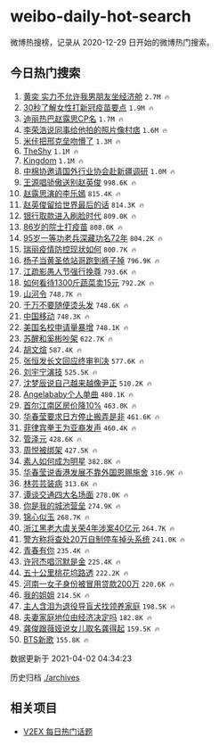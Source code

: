 # weibo-daily-hot-search

微博热搜榜，记录从 2020-12-29 日开始的微博热门搜索。

## 今日热门搜索

<!-- BEGIN -->

1. [黄奕 实力不允许我男朋友坐经济舱](https://s.weibo.com/weibo?q=%E9%BB%84%E5%A5%95%20%E5%AE%9E%E5%8A%9B%E4%B8%8D%E5%85%81%E8%AE%B8%E6%88%91%E7%94%B7%E6%9C%8B%E5%8F%8B%E5%9D%90%E7%BB%8F%E6%B5%8E%E8%88%B1&Refer=top) `2.7M 🔥`
1. [30秒了解女性打新冠疫苗要点](https://s.weibo.com/weibo?q=%2330%E7%A7%92%E4%BA%86%E8%A7%A3%E5%A5%B3%E6%80%A7%E6%89%93%E6%96%B0%E5%86%A0%E7%96%AB%E8%8B%97%E8%A6%81%E7%82%B9%23&Refer=top) `1.9M 🔥`
1. [迪丽热巴赵露思CP名](https://s.weibo.com/weibo?q=%E8%BF%AA%E4%B8%BD%E7%83%AD%E5%B7%B4%E8%B5%B5%E9%9C%B2%E6%80%9DCP%E5%90%8D&Refer=top) `1.7M 🔥`
1. [李荣浩说同事给他拍的照片像村痞](https://s.weibo.com/weibo?q=%E6%9D%8E%E8%8D%A3%E6%B5%A9%E8%AF%B4%E5%90%8C%E4%BA%8B%E7%BB%99%E4%BB%96%E6%8B%8D%E7%9A%84%E7%85%A7%E7%89%87%E5%83%8F%E6%9D%91%E7%97%9E&Refer=top) `1.6M 🔥`
1. [米佧把邢克垒吻懵了](https://s.weibo.com/weibo?q=%23%E7%B1%B3%E4%BD%A7%E6%8A%8A%E9%82%A2%E5%85%8B%E5%9E%92%E5%90%BB%E6%87%B5%E4%BA%86%23&Refer=top) `1.3M 🔥`
1. [TheShy](https://s.weibo.com/weibo?q=TheShy&Refer=top) `1.1M 🔥`
1. [Kingdom](https://s.weibo.com/weibo?q=Kingdom&Refer=top) `1.1M 🔥`
1. [中棉协邀请国外行业协会赴新疆调研](https://s.weibo.com/weibo?q=%E4%B8%AD%E6%A3%89%E5%8D%8F%E9%82%80%E8%AF%B7%E5%9B%BD%E5%A4%96%E8%A1%8C%E4%B8%9A%E5%8D%8F%E4%BC%9A%E8%B5%B4%E6%96%B0%E7%96%86%E8%B0%83%E7%A0%94&Refer=top) `1.0M 🔥`
1. [王源唱骄傲送别赵英俊](https://s.weibo.com/weibo?q=%23%E7%8E%8B%E6%BA%90%E5%94%B1%E9%AA%84%E5%82%B2%E9%80%81%E5%88%AB%E8%B5%B5%E8%8B%B1%E4%BF%8A%23&Refer=top) `998.6K 🔥`
1. [赵露思演的李乐嫣](https://s.weibo.com/weibo?q=%23%E8%B5%B5%E9%9C%B2%E6%80%9D%E6%BC%94%E7%9A%84%E6%9D%8E%E4%B9%90%E5%AB%A3%23&Refer=top) `815.4K 🔥`
1. [赵英俊留给世界最后的话](https://s.weibo.com/weibo?q=%23%E8%B5%B5%E8%8B%B1%E4%BF%8A%E7%95%99%E7%BB%99%E4%B8%96%E7%95%8C%E6%9C%80%E5%90%8E%E7%9A%84%E8%AF%9D%23&Refer=top) `814.3K 🔥`
1. [银行取款进入刷脸时代](https://s.weibo.com/weibo?q=%23%E9%93%B6%E8%A1%8C%E5%8F%96%E6%AC%BE%E8%BF%9B%E5%85%A5%E5%88%B7%E8%84%B8%E6%97%B6%E4%BB%A3%23&Refer=top) `809.0K 🔥`
1. [86岁的院士打疫苗](https://s.weibo.com/weibo?q=%2386%E5%B2%81%E7%9A%84%E9%99%A2%E5%A3%AB%E6%89%93%E7%96%AB%E8%8B%97%23&Refer=top) `808.0K 🔥`
1. [95岁一等功老兵深藏功名72年](https://s.weibo.com/weibo?q=%2395%E5%B2%81%E4%B8%80%E7%AD%89%E5%8A%9F%E8%80%81%E5%85%B5%E6%B7%B1%E8%97%8F%E5%8A%9F%E5%90%8D72%E5%B9%B4%23&Refer=top) `804.2K 🔥`
1. [瑞丽疫情防控现状如何](https://s.weibo.com/weibo?q=%23%E7%91%9E%E4%B8%BD%E7%96%AB%E6%83%85%E9%98%B2%E6%8E%A7%E7%8E%B0%E7%8A%B6%E5%A6%82%E4%BD%95%23&Refer=top) `800.7K 🔥`
1. [杨子当黄圣依站哥跑到裤子掉](https://s.weibo.com/weibo?q=%23%E6%9D%A8%E5%AD%90%E5%BD%93%E9%BB%84%E5%9C%A3%E4%BE%9D%E7%AB%99%E5%93%A5%E8%B7%91%E5%88%B0%E8%A3%A4%E5%AD%90%E6%8E%89%23&Refer=top) `796.9K 🔥`
1. [江疏影愚人节强行挽尊](https://s.weibo.com/weibo?q=%23%E6%B1%9F%E7%96%8F%E5%BD%B1%E6%84%9A%E4%BA%BA%E8%8A%82%E5%BC%BA%E8%A1%8C%E6%8C%BD%E5%B0%8A%23&Refer=top) `793.6K 🔥`
1. [如何看待1300斤蔬菜卖15元](https://s.weibo.com/weibo?q=%23%E5%A6%82%E4%BD%95%E7%9C%8B%E5%BE%851300%E6%96%A4%E8%94%AC%E8%8F%9C%E5%8D%9615%E5%85%83%23&Refer=top) `792.2K 🔥`
1. [山河令](https://s.weibo.com/weibo?q=%E5%B1%B1%E6%B2%B3%E4%BB%A4&Refer=top) `748.7K 🔥`
1. [千万不要随便烫头发](https://s.weibo.com/weibo?q=%23%E5%8D%83%E4%B8%87%E4%B8%8D%E8%A6%81%E9%9A%8F%E4%BE%BF%E7%83%AB%E5%A4%B4%E5%8F%91%23&Refer=top) `748.6K 🔥`
1. [中国移动](https://s.weibo.com/weibo?q=%E4%B8%AD%E5%9B%BD%E7%A7%BB%E5%8A%A8&Refer=top) `748.3K 🔥`
1. [美国名校申请量暴增](https://s.weibo.com/weibo?q=%23%E7%BE%8E%E5%9B%BD%E5%90%8D%E6%A0%A1%E7%94%B3%E8%AF%B7%E9%87%8F%E6%9A%B4%E5%A2%9E%23&Refer=top) `748.1K 🔥`
1. [苏醒和奚彬吵架](https://s.weibo.com/weibo?q=%23%E8%8B%8F%E9%86%92%E5%92%8C%E5%A5%9A%E5%BD%AC%E5%90%B5%E6%9E%B6%23&Refer=top) `622.7K 🔥`
1. [胡文煊](https://s.weibo.com/weibo?q=%E8%83%A1%E6%96%87%E7%85%8A&Refer=top) `587.4K 🔥`
1. [张恒发长文回应终审判决](https://s.weibo.com/weibo?q=%23%E5%BC%A0%E6%81%92%E5%8F%91%E9%95%BF%E6%96%87%E5%9B%9E%E5%BA%94%E7%BB%88%E5%AE%A1%E5%88%A4%E5%86%B3%23&Refer=top) `577.6K 🔥`
1. [刘宇宁演技](https://s.weibo.com/weibo?q=%23%E5%88%98%E5%AE%87%E5%AE%81%E6%BC%94%E6%8A%80%23&Refer=top) `525.5K 🔥`
1. [沈梦辰说自己越来越像尹正](https://s.weibo.com/weibo?q=%23%E6%B2%88%E6%A2%A6%E8%BE%B0%E8%AF%B4%E8%87%AA%E5%B7%B1%E8%B6%8A%E6%9D%A5%E8%B6%8A%E5%83%8F%E5%B0%B9%E6%AD%A3%23&Refer=top) `510.2K 🔥`
1. [Angelababy个人单曲](https://s.weibo.com/weibo?q=%23Angelababy%E4%B8%AA%E4%BA%BA%E5%8D%95%E6%9B%B2%23&Refer=top) `480.1K 🔥`
1. [首尔江南区房价降10%](https://s.weibo.com/weibo?q=%23%E9%A6%96%E5%B0%94%E6%B1%9F%E5%8D%97%E5%8C%BA%E6%88%BF%E4%BB%B7%E9%99%8D10%25%23&Refer=top) `463.0K 🔥`
1. [华春莹要求日方停止搬弄是非](https://s.weibo.com/weibo?q=%23%E5%8D%8E%E6%98%A5%E8%8E%B9%E8%A6%81%E6%B1%82%E6%97%A5%E6%96%B9%E5%81%9C%E6%AD%A2%E6%90%AC%E5%BC%84%E6%98%AF%E9%9D%9E%23&Refer=top) `461.6K 🔥`
1. [菲律宾拳王为亚裔发声](https://s.weibo.com/weibo?q=%E8%8F%B2%E5%BE%8B%E5%AE%BE%E6%8B%B3%E7%8E%8B%E4%B8%BA%E4%BA%9A%E8%A3%94%E5%8F%91%E5%A3%B0&Refer=top) `460.4K 🔥`
1. [管泽元](https://s.weibo.com/weibo?q=%E7%AE%A1%E6%B3%BD%E5%85%83&Refer=top) `428.6K 🔥`
1. [周悦被绑架](https://s.weibo.com/weibo?q=%E5%91%A8%E6%82%A6%E8%A2%AB%E7%BB%91%E6%9E%B6&Refer=top) `427.5K 🔥`
1. [素人如何成为明星](https://s.weibo.com/weibo?q=%23%E7%B4%A0%E4%BA%BA%E5%A6%82%E4%BD%95%E6%88%90%E4%B8%BA%E6%98%8E%E6%98%9F%23&Refer=top) `382.8K 🔥`
1. [华春莹说香港发展不靠外国恩赐施舍](https://s.weibo.com/weibo?q=%23%E5%8D%8E%E6%98%A5%E8%8E%B9%E8%AF%B4%E9%A6%99%E6%B8%AF%E5%8F%91%E5%B1%95%E4%B8%8D%E9%9D%A0%E5%A4%96%E5%9B%BD%E6%81%A9%E8%B5%90%E6%96%BD%E8%88%8D%23&Refer=top) `316.9K 🔥`
1. [林芸芸装病](https://s.weibo.com/weibo?q=%23%E6%9E%97%E8%8A%B8%E8%8A%B8%E8%A3%85%E7%97%85%23&Refer=top) `313.6K 🔥`
1. [谭谈交通四大名场面](https://s.weibo.com/weibo?q=%23%E8%B0%AD%E8%B0%88%E4%BA%A4%E9%80%9A%E5%9B%9B%E5%A4%A7%E5%90%8D%E5%9C%BA%E9%9D%A2%23&Refer=top) `278.0K 🔥`
1. [你是我的城池营垒](https://s.weibo.com/weibo?q=%E4%BD%A0%E6%98%AF%E6%88%91%E7%9A%84%E5%9F%8E%E6%B1%A0%E8%90%A5%E5%9E%92&Refer=top) `274.9K 🔥`
1. [锦心似玉](https://s.weibo.com/weibo?q=%E9%94%A6%E5%BF%83%E4%BC%BC%E7%8E%89&Refer=top) `268.7K 🔥`
1. [浙江黑老大虞关荣4年涉案40亿元](https://s.weibo.com/weibo?q=%E6%B5%99%E6%B1%9F%E9%BB%91%E8%80%81%E5%A4%A7%E8%99%9E%E5%85%B3%E8%8D%A34%E5%B9%B4%E6%B6%89%E6%A1%8840%E4%BA%BF%E5%85%83&Refer=top) `264.7K 🔥`
1. [警方称将查处20万自制停车掉头系统](https://s.weibo.com/weibo?q=%23%E8%AD%A6%E6%96%B9%E7%A7%B0%E5%B0%86%E6%9F%A5%E5%A4%8420%E4%B8%87%E8%87%AA%E5%88%B6%E5%81%9C%E8%BD%A6%E6%8E%89%E5%A4%B4%E7%B3%BB%E7%BB%9F%23&Refer=top) `241.0K 🔥`
1. [青春有你](https://s.weibo.com/weibo?q=%E9%9D%92%E6%98%A5%E6%9C%89%E4%BD%A0&Refer=top) `235.4K 🔥`
1. [许冠杰唱沉默是金](https://s.weibo.com/weibo?q=%E8%AE%B8%E5%86%A0%E6%9D%B0%E5%94%B1%E6%B2%89%E9%BB%98%E6%98%AF%E9%87%91&Refer=top) `225.4K 🔥`
1. [五十公里桃花坞路透](https://s.weibo.com/weibo?q=%23%E4%BA%94%E5%8D%81%E5%85%AC%E9%87%8C%E6%A1%83%E8%8A%B1%E5%9D%9E%E8%B7%AF%E9%80%8F%23&Refer=top) `222.2K 🔥`
1. [河南一女子身份被冒用贷款200万](https://s.weibo.com/weibo?q=%E6%B2%B3%E5%8D%97%E4%B8%80%E5%A5%B3%E5%AD%90%E8%BA%AB%E4%BB%BD%E8%A2%AB%E5%86%92%E7%94%A8%E8%B4%B7%E6%AC%BE200%E4%B8%87&Refer=top) `220.6K 🔥`
1. [我的姐姐](https://s.weibo.com/weibo?q=%E6%88%91%E7%9A%84%E5%A7%90%E5%A7%90&Refer=top) `214.5K 🔥`
1. [主人含泪为退役导盲犬找领养家庭](https://s.weibo.com/weibo?q=%23%E4%B8%BB%E4%BA%BA%E5%90%AB%E6%B3%AA%E4%B8%BA%E9%80%80%E5%BD%B9%E5%AF%BC%E7%9B%B2%E7%8A%AC%E6%89%BE%E9%A2%86%E5%85%BB%E5%AE%B6%E5%BA%AD%23&Refer=top) `198.5K 🔥`
1. [夫妻家庭地位由经济决定吗](https://s.weibo.com/weibo?q=%23%E5%A4%AB%E5%A6%BB%E5%AE%B6%E5%BA%AD%E5%9C%B0%E4%BD%8D%E7%94%B1%E7%BB%8F%E6%B5%8E%E5%86%B3%E5%AE%9A%E5%90%97%23&Refer=top) `182.8K 🔥`
1. [龚俊跟薇娅说女儿取名龚得起](https://s.weibo.com/weibo?q=%23%E9%BE%9A%E4%BF%8A%E8%B7%9F%E8%96%87%E5%A8%85%E8%AF%B4%E5%A5%B3%E5%84%BF%E5%8F%96%E5%90%8D%E9%BE%9A%E5%BE%97%E8%B5%B7%23&Refer=top) `159.5K 🔥`
1. [BTS新歌](https://s.weibo.com/weibo?q=BTS%E6%96%B0%E6%AD%8C&Refer=top) `155.8K 🔥`

数据更新于 2021-04-02 04:34:23

<!-- END -->

历史归档 [./archives](./archives)

## 相关项目

- [V2EX 每日热门话题](https://github.com/boojack/v2ex-daily-hot-topic)
